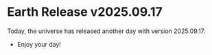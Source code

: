 # Earth Release v2025.09.17
Today, the universe has released another day with version 2025.09.17.
- Enjoy your day!
